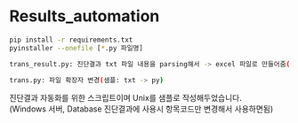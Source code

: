 # Results_automation
```bash
pip install -r requirements.txt
pyinstaller --onefile [*.py 파일명]
```
```bash
trans_result.py: 진단결과 txt 파일 내용을 parsing해서 -> excel 파일로 만들어줌(+항목코드순으로 sorting)
```
```bash
trans.py: 파일 확장자 변경(샘플: txt -> py)
```
진단결과 자동화를 위한 스크립트이며 Unix를 샘플로 작성해두었습니다.  
(Windows 서버, Database 진단결과에 사용시 항목코드만 변경해서 사용하면됨)

